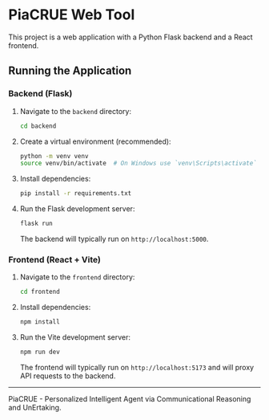 # PiaCRUE Web Tool

This project is a web application with a Python Flask backend and a React frontend.

## Running the Application

### Backend (Flask)

1.  Navigate to the `backend` directory:
    ```bash
    cd backend
    ```
2.  Create a virtual environment (recommended):
    ```bash
    python -m venv venv
    source venv/bin/activate  # On Windows use `venv\Scripts\activate`
    ```
3.  Install dependencies:
    ```bash
    pip install -r requirements.txt
    ```
4.  Run the Flask development server:
    ```bash
    flask run
    ```
    The backend will typically run on `http://localhost:5000`.

### Frontend (React + Vite)

1.  Navigate to the `frontend` directory:
    ```bash
    cd frontend
    ```
2.  Install dependencies:
    ```bash
    npm install
    ```
3.  Run the Vite development server:
    ```bash
    npm run dev
    ```
    The frontend will typically run on `http://localhost:5173` and will proxy API requests to the backend.

---

PiaCRUE - Personalized Intelligent Agent via Communicational Reasoning and UnErtaking.
